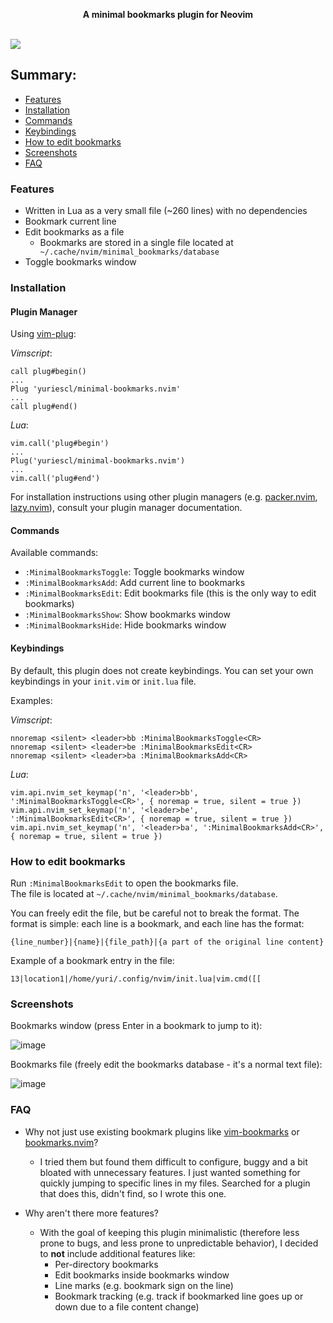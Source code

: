<p align=center><strong>A minimal bookmarks plugin for Neovim</strong></p> 
<br/>
<img src="https://github.com/yuriescl/minimal-bookmarks.nvim/assets/26092447/182bceb7-2fb3-4045-99c9-614bd7716e76" />

## Summary:
- [Features](#features)
- [Installation](#installation)
- [Commands](#commands)
- [Keybindings](#keybindings)
- [How to edit bookmarks](#how-to-edit-bookmarks)
- [Screenshots](#screenshots)
- [FAQ](#faq)

### Features

- Written in Lua as a very small file (~260 lines) with no dependencies
- Bookmark current line
- Edit bookmarks as a file
    - Bookmarks are stored in a single file located at ` ~/.cache/nvim/minimal_bookmarks/database`
- Toggle bookmarks window

### Installation

#### Plugin Manager

Using [vim-plug](https://github.com/junegunn/vim-plug):

_Vimscript_:
```
call plug#begin()
...
Plug 'yuriescl/minimal-bookmarks.nvim'
...
call plug#end()
```

_Lua_:
```
vim.call('plug#begin')
...
Plug('yuriescl/minimal-bookmarks.nvim')
...
vim.call('plug#end')
```

For installation instructions using other plugin managers (e.g. [packer.nvim](https://github.com/wbthomason/packer.nvim), [lazy.nvim](https://github.com/folke/lazy.nvim)), consult your plugin manager documentation.

#### Commands

Available commands:
- `:MinimalBookmarksToggle`: Toggle bookmarks window
- `:MinimalBookmarksAdd`: Add current line to bookmarks
- `:MinimalBookmarksEdit`: Edit bookmarks file (this is the only way to edit bookmarks)
- `:MinimalBookmarksShow`: Show bookmarks window
- `:MinimalBookmarksHide`: Hide bookmarks window

#### Keybindings

By default, this plugin does not create keybindings. You can set your own keybindings in your `init.vim` or `init.lua` file.

Examples:

_Vimscript_:
```
nnoremap <silent> <leader>bb :MinimalBookmarksToggle<CR>
nnoremap <silent> <leader>be :MinimalBookmarksEdit<CR>
nnoremap <silent> <leader>ba :MinimalBookmarksAdd<CR>
```

_Lua_:
```
vim.api.nvim_set_keymap('n', '<leader>bb', ':MinimalBookmarksToggle<CR>', { noremap = true, silent = true })
vim.api.nvim_set_keymap('n', '<leader>be', ':MinimalBookmarksEdit<CR>', { noremap = true, silent = true })
vim.api.nvim_set_keymap('n', '<leader>ba', ':MinimalBookmarksAdd<CR>', { noremap = true, silent = true })
```

### How to edit bookmarks

Run `:MinimalBookmarksEdit` to open the bookmarks file.  
The file is located at `~/.cache/nvim/minimal_bookmarks/database`.  

You can freely edit the file, but be careful not to break the format. The format is simple: each line is a bookmark, and each line has the format:
```
{line_number}|{name}|{file_path}|{a part of the original line content}
```

Example of a bookmark entry in the file:
```
13|location1|/home/yuri/.config/nvim/init.lua|vim.cmd([[
```

### Screenshots

Bookmarks window (press Enter in a bookmark to jump to it):

![image](https://github.com/yuriescl/minimal-bookmarks.nvim/assets/26092447/182bceb7-2fb3-4045-99c9-614bd7716e76)

Bookmarks file (freely edit the bookmarks database - it's a normal text file):

![image](https://github.com/yuriescl/minimal-bookmarks.nvim/assets/26092447/e037cca3-dbb9-4d15-9807-9314304fc0c6)


### FAQ

- Why not just use existing bookmark plugins like [vim-bookmarks](https://github.com/MattesGroeger/vim-bookmarks) or [bookmarks.nvim](https://github.com/tomasky/bookmarks.nvim)?
    - I tried them but found them difficult to configure, buggy and a bit bloated with unnecessary features. I just wanted something for quickly jumping to specific lines in my files. Searched for a plugin that does this, didn't find, so I wrote this one.

- Why aren't there more features?
    - With the goal of keeping this plugin minimalistic (therefore less prone to bugs, and less prone to unpredictable behavior), I decided to **not** include additional features like:
        - Per-directory bookmarks
        - Edit bookmarks inside bookmarks window
        - Line marks (e.g. bookmark sign on the line)
        - Bookmark tracking (e.g. track if bookmarked line goes up or down due to a file content change)
